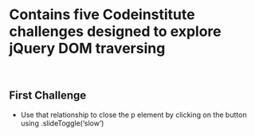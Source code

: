 # Contains five Codeinstitute challenges designed to explore jQuery DOM traversing

<br>

## First Challenge

- Use that relationship to close the p element by clicking on the button using .slideToggle(‘slow’)

<br>